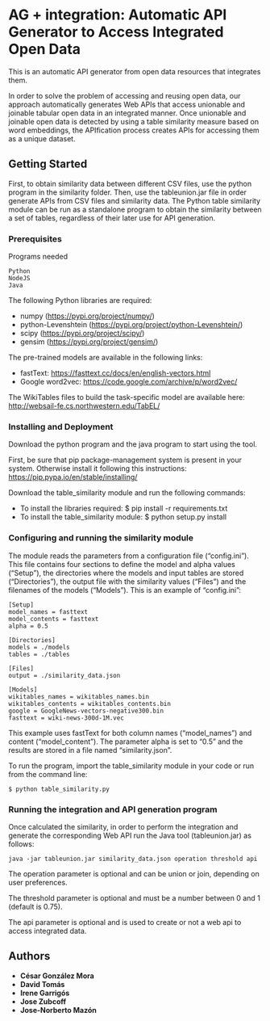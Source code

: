 # AG + integration: Automatic API Generator to Access Integrated Open Data

This is an automatic API generator from open data resources that integrates them.

In order to solve the problem of accessing and reusing open data, our approach automatically generates Web APIs that access unionable and joinable tabular open data in an integrated manner. Once unionable and joinable open data is detected by using a table similarity measure based on word embeddings, the APIfication process creates APIs for accessing them as a unique dataset.

## Getting Started

First, to obtain similarity data between different CSV files, use the python program in the similarity folder. Then, use the tableunion.jar file in order generate APIs from CSV files and similarity data. The Python table similarity module can be run as a standalone program to obtain the similarity between a set of tables, regardless of their later use for API generation.


### Prerequisites

Programs needed

```
Python
NodeJS
Java
```

The following Python libraries are required:
- numpy (https://pypi.org/project/numpy/)
- python-Levenshtein (https://pypi.org/project/python-Levenshtein/)
- scipy (https://pypi.org/project/scipy/)
- gensim (https://pypi.org/project/gensim/)

The pre-trained models are available in the following links:
- fastText: https://fasttext.cc/docs/en/english-vectors.html
- Google word2vec: https://code.google.com/archive/p/word2vec/

The WikiTables files to build the task-specific model are available here: http://websail-fe.cs.northwestern.edu/TabEL/

### Installing and Deployment

Download the python program and the java program to start using the tool. 

First, be sure that pip package-management system is present in your system. Otherwise install it following this instructions: https://pip.pypa.io/en/stable/installing/

Download the table_similarity module and run the following commands:
- To install the libraries required: $ pip install -r requirements.txt
- To install the table_similarity module: $ python setup.py install

### Configuring and running the similarity module

The module reads the parameters from a configuration file (“config.ini”). This file contains four sections to define the model and alpha values (“Setup”), the directories where the models and input tables are stored (“Directories”), the output file with the similarity values (“Files”) and the filenames of the models (“Models”). This is an example of “config.ini”:

```
[Setup] 
model_names = fasttext
model_contents = fasttext
alpha = 0.5

[Directories]
models = ./models
tables = ./tables

[Files]
output = ./similarity_data.json

[Models]
wikitables_names = wikitables_names.bin
wikitables_contents = wikitables_contents.bin
google = GoogleNews-vectors-negative300.bin
fasttext = wiki-news-300d-1M.vec
```

This example uses fastText for both column names (“model_names”) and content (“model_content”). The parameter alpha is set to “0.5” and the results are stored in a file named “similarity.json”.

To run the program, import the table_similarity module in your code or run from the command line:
```
$ python table_similarity.py
```

### Running the integration and API generation program

Once calculated the similarity, in order to perform the integration and generate the corresponding Web API run the Java tool (tableunion.jar) as follows:
```
java -jar tableunion.jar similarity_data.json operation threshold api
```

The operation parameter is optional and can be union or join, depending on user preferences.

The threshold parameter is optional and must be a number between 0 and 1 (default is 0.75).

The api parameter is optional and is used to create or not a web api to access integrated data.


## Authors

* **César González Mora** 
* **David Tomás** 
* **Irene Garrigós** 
* **Jose Zubcoff** 
* **Jose-Norberto Mazón** 